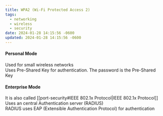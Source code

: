 ```yaml
---
title: WPA2 (Wi-Fi Protected Access 2)
tags:
  - networking
  - wireless
  - security
date: 2024-01-28 14:15:56 -0600
updated: 2024-01-28 14:15:56 -0600
---
```


#### Personal Mode  
Used for small wireless networks  
Uses Pre-Shared Key for authentication. The password is the Pre-Shared Key

#### Enterprise Mode
It is also called [[port-security#IEEE 802.1x Protocol|IEEE 802.1x Protocol]]  
Uses an central Authentication server (RADIUS)  
RADIUS uses EAP (Extensible Authentication Protocol) for authentication
